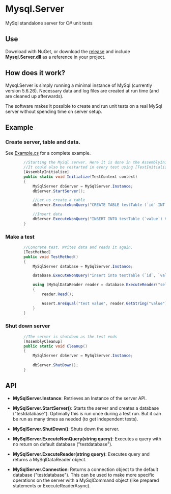 # Mysql.Server
MySql standalone server for C# unit tests

## Use
Download with NuGet, or download the [release](https://github.com/stumpdk/Mysql.Server/releases) and include **Mysql.Server.dll** as a reference in your project.

## How does it work?
Mysql.Server is simply running a minimal instance of MySql (currently version 5.6.26). Necessary data and log files are created at run time (and are cleaned up afterwards).

The software makes it possible to create and run unit tests on a real MySql server without spending time on server setup.

## Example

### Create server, table and data.
See [Example.cs](https://github.com/stumpdk/MySqlStandAloneServer/blob/master/Example.cs) for a complete example.
```c#
        //Starting the MySql server. Here it is done in the AssemblyInitialize method for performance purposes.
        //It could also be restarted in every test using [TestInitialize] attribute
        [AssemblyInitialize]
        public static void Initialize(TestContext context)
        {
            MySqlServer dbServer = MySqlServer.Instance;
            dbServer.StartServer();

            //Let us create a table
            dbServer.ExecuteNonQuery("CREATE TABLE testTable (`id` INT NOT NULL, `value` CHAR(150) NULL,  PRIMARY KEY (`id`)) ENGINE = MEMORY;");

            //Insert data
            dbServer.ExecuteNonQuery("INSERT INTO testTable (`value`) VALUES ('some value')");
        }
```

### Make a test
```c#
        //Concrete test. Writes data and reads it again.
        [TestMethod]
        public void TestMethod()
        {
            MySqlServer database = MySqlServer.Instance;

            database.ExecuteNonQuery("insert into testTable (`id`, `value`) VALUES (2, 'test value')");

            using (MySqlDataReader reader = database.ExecuteReader("select * from testTable WHERE id = 2"))
            {
                reader.Read();

                Assert.AreEqual("test value", reader.GetString("value"), "Inserted and read string should match");
            }
        }
```

### Shut down server
```c#       
        //The server is shutdown as the test ends
        [AssemblyCleanup]
        public static void Cleanup()
        {
            MySqlServer dbServer = MySqlServer.Instance;
    
            dbServer.ShutDown();
        }
```

## API
* **MySqlServer.Instance**: Retrieves an Instance of the server API.

* **MySqlServer.StartServer()**: Starts the server and creates a database ("testdatabase"). Optimally this is run once during a test run. But it can be run as many times as needed (to get independent tests).

* **MySqlServer.ShutDown()**: Shuts down the server.

* **MySqlServer.ExecuteNonQuery(string query)**: Executes a query with no return on default database ("testdatabase").

* **MySqlServer.ExecuteReader(string query)**: Executes query and returns a MySqlDataReader object.

* **MySqlServer.Connection**: Returns a connection object to the default database ("testdatabase"). This can be used to make more specific operations on the server with a MySqlCommand object (like prepared statements or ExecuteReaderAsync).

